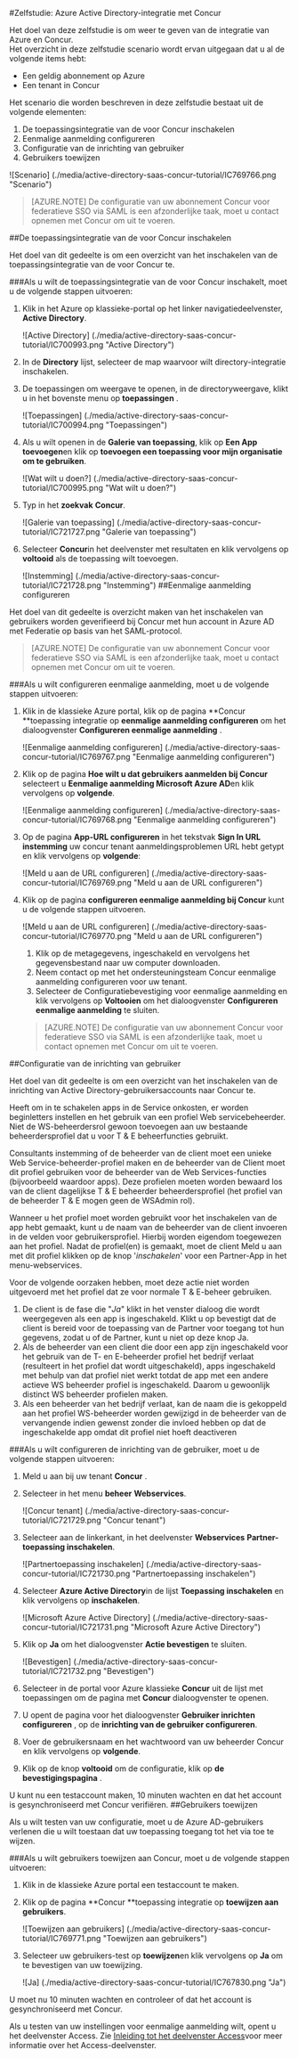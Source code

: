 <properties 
    pageTitle="Zelfstudie: Azure Active Directory-integratie met Concur | Microsoft Azure" 
    description="Meer informatie over het gebruiken van Concur met Azure Active Directory om in te schakelen voor eenmalige aanmelding, geautomatiseerde inrichting en meer!" 
    services="active-directory" 
    authors="jeevansd"  
    documentationCenter="na" 
    manager="femila"/>
<tags 
    ms.service="active-directory" 
    ms.devlang="na" 
    ms.topic="article" 
    ms.tgt_pltfrm="na" 
    ms.workload="identity" 
    ms.date="09/29/2016" 
    ms.author="jeedes" />

#<a name="tutorial-azure-active-directory-integration-with-concur"></a>Zelfstudie: Azure Active Directory-integratie met Concur  


Het doel van deze zelfstudie is om weer te geven van de integratie van Azure en Concur.  
Het overzicht in deze zelfstudie scenario wordt ervan uitgegaan dat u al de volgende items hebt:

-   Een geldig abonnement op Azure
-   Een tenant in Concur

Het scenario die worden beschreven in deze zelfstudie bestaat uit de volgende elementen:

1.  De toepassingsintegratie van de voor Concur inschakelen
2.  Eenmalige aanmelding configureren
3.  Configuratie van de inrichting van gebruiker
4.  Gebruikers toewijzen

![Scenario] (./media/active-directory-saas-concur-tutorial/IC769766.png "Scenario")

>[AZURE.NOTE] De configuratie van uw abonnement Concur voor federatieve SSO via SAML is een afzonderlijke taak, moet u contact opnemen met Concur om uit te voeren.

##<a name="enabling-the-application-integration-for-concur"></a>De toepassingsintegratie van de voor Concur inschakelen

Het doel van dit gedeelte is om een overzicht van het inschakelen van de toepassingsintegratie van de voor Concur te.

###<a name="to-enable-the-application-integration-for-concur-perform-the-following-steps"></a>Als u wilt de toepassingsintegratie van de voor Concur inschakelt, moet u de volgende stappen uitvoeren:

1.  Klik in het Azure op klassieke-portal op het linker navigatiedeelvenster, **Active Directory**.

    ![Active Directory] (./media/active-directory-saas-concur-tutorial/IC700993.png "Active Directory")

2.  In de **Directory** lijst, selecteer de map waarvoor wilt directory-integratie inschakelen.

3.  De toepassingen om weergave te openen, in de directoryweergave, klikt u in het bovenste menu op **toepassingen** .

    ![Toepassingen] (./media/active-directory-saas-concur-tutorial/IC700994.png "Toepassingen")

4.  Als u wilt openen in de **Galerie van toepassing**, klik op **Een App toevoegen**en klik op **toevoegen een toepassing voor mijn organisatie om te gebruiken**.

    ![Wat wilt u doen?] (./media/active-directory-saas-concur-tutorial/IC700995.png "Wat wilt u doen?")

5.  Typ in het **zoekvak** **Concur**.

    ![Galerie van toepassing] (./media/active-directory-saas-concur-tutorial/IC721727.png "Galerie van toepassing")

6.  Selecteer **Concur**in het deelvenster met resultaten en klik vervolgens op **voltooid** als de toepassing wilt toevoegen.

    ![Instemming] (./media/active-directory-saas-concur-tutorial/IC721728.png "Instemming")
##<a name="configuring-single-sign-on"></a>Eenmalige aanmelding configureren

Het doel van dit gedeelte is overzicht maken van het inschakelen van gebruikers worden geverifieerd bij Concur met hun account in Azure AD met Federatie op basis van het SAML-protocol.

>[AZURE.NOTE] De configuratie van uw abonnement Concur voor federatieve SSO via SAML is een afzonderlijke taak, moet u contact opnemen met Concur om uit te voeren.

###<a name="to-configure-single-sign-on-perform-the-following-steps"></a>Als u wilt configureren eenmalige aanmelding, moet u de volgende stappen uitvoeren:

1.  Klik in de klassieke Azure portal, klik op de pagina **Concur **toepassing integratie op **eenmalige aanmelding configureren** om het dialoogvenster **Configureren eenmalige aanmelding** .

    ![Eenmalige aanmelding configureren] (./media/active-directory-saas-concur-tutorial/IC769767.png "Eenmalige aanmelding configureren")

2.  Klik op de pagina **Hoe wilt u dat gebruikers aanmelden bij Concur** selecteert u **Eenmalige aanmelding Microsoft Azure AD**en klik vervolgens op **volgende**.

    ![Eenmalige aanmelding configureren] (./media/active-directory-saas-concur-tutorial/IC769768.png "Eenmalige aanmelding configureren")

3.  Op de pagina **App-URL configureren** in het tekstvak **Sign In URL instemming** uw concur tenant aanmeldingsproblemen URL hebt getypt en klik vervolgens op **volgende**: 

    ![Meld u aan de URL configureren] (./media/active-directory-saas-concur-tutorial/IC769769.png "Meld u aan de URL configureren")

4.  Klik op de pagina **configureren eenmalige aanmelding bij Concur** kunt u de volgende stappen uitvoeren.

    ![Meld u aan de URL configureren] (./media/active-directory-saas-concur-tutorial/IC769770.png "Meld u aan de URL configureren")

    1.  Klik op de metagegevens, ingeschakeld en vervolgens het gegevensbestand naar uw computer downloaden.
    2.  Neem contact op met het ondersteuningsteam Concur eenmalige aanmelding configureren voor uw tenant.
    3.  Selecteer de Configuratiebevestiging voor eenmalige aanmelding en klik vervolgens op **Voltooien** om het dialoogvenster **Configureren eenmalige aanmelding** te sluiten.  

    >[AZURE.NOTE] De configuratie van uw abonnement Concur voor federatieve SSO via SAML is een afzonderlijke taak, moet u contact opnemen met Concur om uit te voeren.

##<a name="configuring-user-provisioning"></a>Configuratie van de inrichting van gebruiker

Het doel van dit gedeelte is om een overzicht van het inschakelen van de inrichting van Active Directory-gebruikersaccounts naar Concur te.

Heeft om in te schakelen apps in de Service onkosten, er worden beginletters instellen en het gebruik van een profiel Web servicebeheerder. Niet de WS-beheerdersrol gewoon toevoegen aan uw bestaande beheerdersprofiel dat u voor T & E beheerfuncties gebruikt.

Consultants instemming of de beheerder van de client moet een unieke Web Service-beheerder-profiel maken en de beheerder van de Client moet dit profiel gebruiken voor de beheerder van de Web Services-functies (bijvoorbeeld waardoor apps). Deze profielen moeten worden bewaard los van de client dagelijkse T & E beheerder beheerdersprofiel (het profiel van de beheerder T & E mogen geen de WSAdmin rol).

Wanneer u het profiel moet worden gebruikt voor het inschakelen van de app hebt gemaakt, kunt u de naam van de beheerder van de client invoeren in de velden voor gebruikersprofiel. Hierbij worden eigendom toegewezen aan het profiel. Nadat de profiel(en) is gemaakt, moet de client Meld u aan met dit profiel klikken op de knop '*inschakelen*' voor een Partner-App in het menu-webservices.

Voor de volgende oorzaken hebben, moet deze actie niet worden uitgevoerd met het profiel dat ze voor normale T & E-beheer gebruiken.

1.  De client is de fase die "*Ja*" klikt in het venster dialoog die wordt weergegeven als een app is ingeschakeld. Klikt u op bevestigt dat de client is bereid voor de toepassing van de Partner voor toegang tot hun gegevens, zodat u of de Partner, kunt u niet op deze knop Ja.
2.  Als de beheerder van een client die door een app zijn ingeschakeld voor het gebruik van de T- en E-beheerder profiel het bedrijf verlaat (resulteert in het profiel dat wordt uitgeschakeld), apps ingeschakeld met behulp van dat profiel niet werkt totdat de app met een andere actieve WS beheerder profiel is ingeschakeld. Daarom u gewoonlijk distinct WS beheerder profielen maken.
3.  Als een beheerder van het bedrijf verlaat, kan de naam die is gekoppeld aan het profiel WS-beheerder worden gewijzigd in de beheerder van de vervangende indien gewenst zonder die invloed hebben op dat de ingeschakelde app omdat dit profiel niet hoeft deactiveren

###<a name="to-configure-user-provisioning-perform-the-following-steps"></a>Als u wilt configureren de inrichting van de gebruiker, moet u de volgende stappen uitvoeren:

1.  Meld u aan bij uw tenant **Concur** .

2.  Selecteer in het menu **beheer** **Webservices**.

    ![Concur tenant] (./media/active-directory-saas-concur-tutorial/IC721729.png "Concur tenant")

3.  Selecteer aan de linkerkant, in het deelvenster **Webservices** **Partner-toepassing inschakelen**.

    ![Partnertoepassing inschakelen] (./media/active-directory-saas-concur-tutorial/IC721730.png "Partnertoepassing inschakelen")

4.  Selecteer **Azure Active Directory**in de lijst **Toepassing inschakelen** en klik vervolgens op **inschakelen**.

    ![Microsoft Azure Active Directory] (./media/active-directory-saas-concur-tutorial/IC721731.png "Microsoft Azure Active Directory")

5.  Klik op **Ja** om het dialoogvenster **Actie bevestigen** te sluiten.

    ![Bevestigen] (./media/active-directory-saas-concur-tutorial/IC721732.png "Bevestigen")

6.  Selecteer in de portal voor Azure klassieke **Concur** uit de lijst met toepassingen om de pagina met **Concur** dialoogvenster te openen.

7.  U opent de pagina voor het dialoogvenster **Gebruiker inrichten configureren** , op de **inrichting van de gebruiker configureren**.

8.  Voer de gebruikersnaam en het wachtwoord van uw beheerder Concur en klik vervolgens op **volgende**.

9.  Klik op de knop **voltooid** om de configuratie, klik op **de bevestigingspagina** .

U kunt nu een testaccount maken, 10 minuten wachten en dat het account is gesynchroniseerd met Concur verifiëren.
##<a name="assigning-users"></a>Gebruikers toewijzen

Als u wilt testen van uw configuratie, moet u de Azure AD-gebruikers verlenen die u wilt toestaan dat uw toepassing toegang tot het via toe te wijzen.

###<a name="to-assign-users-to-concur-perform-the-following-steps"></a>Als u wilt gebruikers toewijzen aan Concur, moet u de volgende stappen uitvoeren:

1.  Klik in de klassieke Azure portal een testaccount te maken.

2.  Klik op de pagina **Concur **toepassing integratie op **toewijzen aan gebruikers**.

    ![Toewijzen aan gebruikers] (./media/active-directory-saas-concur-tutorial/IC769771.png "Toewijzen aan gebruikers")

3.  Selecteer uw gebruikers-test op **toewijzen**en klik vervolgens op **Ja** om te bevestigen van uw toewijzing.

    ![Ja] (./media/active-directory-saas-concur-tutorial/IC767830.png "Ja")

U moet nu 10 minuten wachten en controleer of dat het account is gesynchroniseerd met Concur.

Als u testen van uw instellingen voor eenmalige aanmelding wilt, opent u het deelvenster Access. Zie [Inleiding tot het deelvenster Access](active-directory-saas-access-panel-introduction.md)voor meer informatie over het Access-deelvenster.
